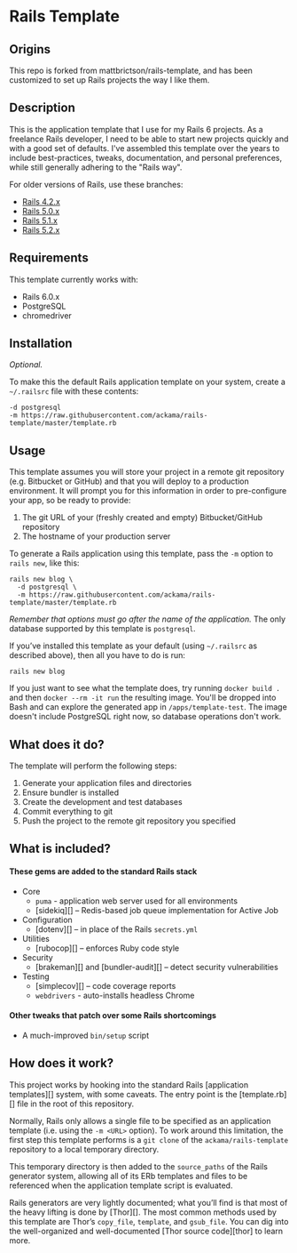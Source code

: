 # Rails Template

## Origins

This repo is forked from mattbrictson/rails-template, and has been customized to set up Rails projects the way I like them.

## Description

This is the application template that I use for my Rails 6 projects. As a freelance Rails developer, I need to be able to start new projects quickly and with a good set of defaults. I've assembled this template over the years to include best-practices, tweaks, documentation, and personal preferences, while still generally adhering to the "Rails way".

For older versions of Rails, use these branches:

- [Rails 4.2.x](https://github.com/mattbrictson/rails-template/tree/rails-42)
- [Rails 5.0.x](https://github.com/mattbrictson/rails-template/tree/rails-50)
- [Rails 5.1.x](https://github.com/mattbrictson/rails-template/tree/rails-51)
- [Rails 5.2.x](https://github.com/mattbrictson/rails-template/tree/rails-52)

## Requirements

This template currently works with:

- Rails 6.0.x
- PostgreSQL
- chromedriver

## Installation

_Optional._

To make this the default Rails application template on your system, create a `~/.railsrc` file with these contents:

```
-d postgresql
-m https://raw.githubusercontent.com/ackama/rails-template/master/template.rb
```

## Usage

This template assumes you will store your project in a remote git repository (e.g. Bitbucket or GitHub) and that you will deploy to a production environment. It will prompt you for this information in order to pre-configure your app, so be ready to provide:

1. The git URL of your (freshly created and empty) Bitbucket/GitHub repository
2. The hostname of your production server

To generate a Rails application using this template, pass the `-m` option to `rails new`, like this:

```
rails new blog \
  -d postgresql \
  -m https://raw.githubusercontent.com/ackama/rails-template/master/template.rb
```

_Remember that options must go after the name of the application._ The only database supported by this template is `postgresql`.

If you’ve installed this template as your default (using `~/.railsrc` as described above), then all you have to do is run:

```
rails new blog
```

If you just want to see what the template does, try running `docker build .` and then `docker --rm -it run` the resulting image. You'll be dropped into Bash and can explore the generated app in `/apps/template-test`. The image doesn't include PostgreSQL right now, so database operations don't work.

## What does it do?

The template will perform the following steps:

1. Generate your application files and directories
2. Ensure bundler is installed
3. Create the development and test databases
4. Commit everything to git
5. Push the project to the remote git repository you specified

## What is included?

#### These gems are added to the standard Rails stack

- Core
  - `puma` - application web server used for all environments
  - [sidekiq][] – Redis-based job queue implementation for Active Job
- Configuration
  - [dotenv][] – in place of the Rails `secrets.yml`
- Utilities
  - [rubocop][] – enforces Ruby code style
- Security
  - [brakeman][] and [bundler-audit][] – detect security vulnerabilities
- Testing
  - [simplecov][] – code coverage reports
  - `webdrivers` - auto-installs headless Chrome

#### Other tweaks that patch over some Rails shortcomings

- A much-improved `bin/setup` script

## How does it work?

This project works by hooking into the standard Rails [application templates][] system, with some caveats. The entry point is the [template.rb][] file in the root of this repository.

Normally, Rails only allows a single file to be specified as an application template (i.e. using the `-m <URL>` option). To work around this limitation, the first step this template performs is a `git clone` of the `ackama/rails-template` repository to a local temporary directory.

This temporary directory is then added to the `source_paths` of the Rails generator system, allowing all of its ERb templates and files to be referenced when the application template script is evaluated.

Rails generators are very lightly documented; what you’ll find is that most of the heavy lifting is done by [Thor][]. The most common methods used by this template are Thor’s `copy_file`, `template`, and `gsub_file`. You can dig into the well-organized and well-documented [Thor source code][thor] to learn more.
